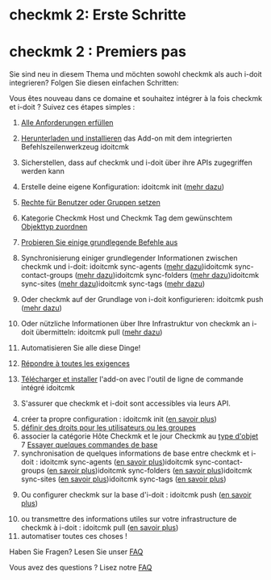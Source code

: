 <!-- TRANSLATED by md-translate -->
# checkmk 2: Erste Schritte

# checkmk 2 : Premiers pas

Sie sind neu in diesem Thema und möchten sowohl checkmk als auch i-doit integrieren? Folgen Sie diesen einfachen Schritten:

Vous êtes nouveau dans ce domaine et souhaitez intégrer à la fois checkmk et i-doit ? Suivez ces étapes simples :

1. [Alle Anforderungen erfüllen](./checkmk2-anforderungen.md)
2. [Herunterladen und installieren](./checkmk2-installation.md) das Add-on mit dem integrierten Befehlszeilenwerkzeug idoitcmk
3. Sicherstellen, dass auf checkmk und i-doit über ihre APIs zugegriffen werden kann
4. Erstelle deine eigene Konfiguration:
    idoitcmk init ([mehr dazu](./checkmk2-konfiguration.md))
5. [Rechte für Benutzer oder Gruppen setzen](../../effizientes-dokumentieren/rechteverwaltung/index.md)
6. Kategorie Checkmk Host und Checkmk Tag dem gewünschtem [Objekttyp zuordnen](../../grundlagen/zurodnung-von-kategorien-zu-objekttypen.md)
7. [Probieren Sie einige grundlegende Befehle aus](./checkmk2-verwendung.md)
8. Synchronisierung einiger grundlegender Informationen zwischen checkmk und i-doit:
    idoitcmk sync-agents ([mehr dazu](./checkmk2-synchronisierung-der-checkmk-agenten.md))idoitcmk sync-contact-groups ([mehr dazu](./checkmk2-kontaktgruppen-synchronisieren.md))idoitcmk sync-folders ([mehr dazu](./checkmk2-wato-ordner-synchronisieren.md))idoitcmk sync-sites ([mehr dazu](./checkmk2-checkmk-sites-synchronisieren.md))idoitcmk sync-tags ([mehr dazu](./checkmk2-host-tags-synchronisieren.md))
9. Oder checkmk auf der Grundlage von i-doit konfigurieren:
    idoitcmk push ([mehr dazu](./checkmk2-wato-konfiguration-auf-basis-von-cmdb-daten-generieren.md))
10. Oder nützliche Informationen über Ihre Infrastruktur von checkmk an i-doit übermitteln:
    idoitcmk pull ([mehr dazu](./checkmk2-bestandsdaten-in-die-cmdb-importieren.md))
11. Automatisieren Sie alle diese Dinge!

1. [Répondre à toutes les exigences](./checkmk2-exigences.md)
2. [Télécharger et installer](./checkmk2-installation.md) l'add-on avec l'outil de ligne de commande intégré idoitcmk
3) S'assurer que checkmk et i-doit sont accessibles via leurs API.
4. créer ta propre configuration :
    idoitcmk init ([en savoir plus](./checkmk2-konfiguration.md))
5. [définir des droits pour les utilisateurs ou les groupes](../../documenter-efficacement/gestion-des-droits/index.md)
6. associer la catégorie Hôte Checkmk et le jour Checkmk au [type d'objet](../../bases/association-de-catégories-en-types-d'objets.md)
7 [Essayer quelques commandes de base](./checkmk2-utilisation.md)
8. synchronisation de quelques informations de base entre checkmk et i-doit :
    idoitcmk sync-agents ([en savoir plus](./checkmk2-synchronisation-des-agents-checkmk.md))idoitcmk sync-contact-groups ([en savoir plus](./checkmk2-synchroniser-groupes-de-contact.md))idoitcmk sync-folders ([en savoir plus](./checkmk2-wato-dossier-synchroniser.md))idoitcmk sync-sites ([en savoir plus](./checkmk2-checkmk-sites-synchroniser.md))idoitcmk sync-tags ([en savoir plus](./checkmk2-host-tags-synchroniser.md))
9) Ou configurer checkmk sur la base d'i-doit :
    idoitcmk push ([en savoir plus](./checkmk2-wato-configuration-basee-sur-génération-de-données-cmdb.md))
10. ou transmettre des informations utiles sur votre infrastructure de checkmk à i-doit :
    idoitcmk pull ([en savoir plus](./checkmk2-données-stock-importer-dans-la-cmdb.md))
11. automatiser toutes ces choses !

Haben Sie Fragen? Lesen Sie unser [FAQ](./checkmk2-faq.md)

Vous avez des questions ? Lisez notre [FAQ](./checkmk2-faq.md)